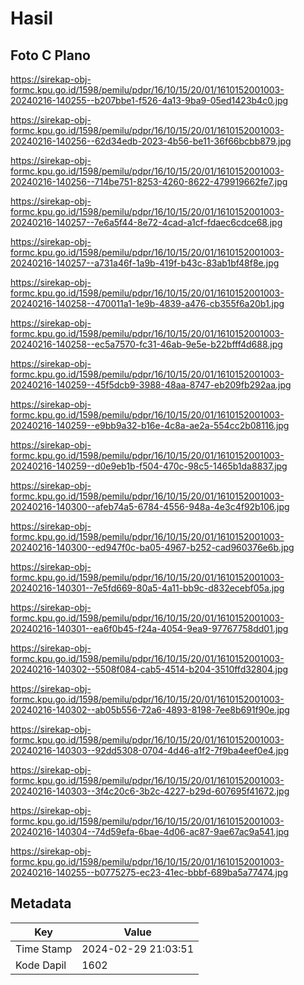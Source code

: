 # Hasil

## Foto C Plano

https://sirekap-obj-formc.kpu.go.id/1598/pemilu/pdpr/16/10/15/20/01/1610152001003-20240216-140255--b207bbe1-f526-4a13-9ba9-05ed1423b4c0.jpg

https://sirekap-obj-formc.kpu.go.id/1598/pemilu/pdpr/16/10/15/20/01/1610152001003-20240216-140256--62d34edb-2023-4b56-be11-36f66bcbb879.jpg

https://sirekap-obj-formc.kpu.go.id/1598/pemilu/pdpr/16/10/15/20/01/1610152001003-20240216-140256--714be751-8253-4260-8622-479919662fe7.jpg

https://sirekap-obj-formc.kpu.go.id/1598/pemilu/pdpr/16/10/15/20/01/1610152001003-20240216-140257--7e6a5f44-8e72-4cad-a1cf-fdaec6cdce68.jpg

https://sirekap-obj-formc.kpu.go.id/1598/pemilu/pdpr/16/10/15/20/01/1610152001003-20240216-140257--a731a46f-1a9b-419f-b43c-83ab1bf48f8e.jpg

https://sirekap-obj-formc.kpu.go.id/1598/pemilu/pdpr/16/10/15/20/01/1610152001003-20240216-140258--470011a1-1e9b-4839-a476-cb355f6a20b1.jpg

https://sirekap-obj-formc.kpu.go.id/1598/pemilu/pdpr/16/10/15/20/01/1610152001003-20240216-140258--ec5a7570-fc31-46ab-9e5e-b22bfff4d688.jpg

https://sirekap-obj-formc.kpu.go.id/1598/pemilu/pdpr/16/10/15/20/01/1610152001003-20240216-140259--45f5dcb9-3988-48aa-8747-eb209fb292aa.jpg

https://sirekap-obj-formc.kpu.go.id/1598/pemilu/pdpr/16/10/15/20/01/1610152001003-20240216-140259--e9bb9a32-b16e-4c8a-ae2a-554cc2b08116.jpg

https://sirekap-obj-formc.kpu.go.id/1598/pemilu/pdpr/16/10/15/20/01/1610152001003-20240216-140259--d0e9eb1b-f504-470c-98c5-1465b1da8837.jpg

https://sirekap-obj-formc.kpu.go.id/1598/pemilu/pdpr/16/10/15/20/01/1610152001003-20240216-140300--afeb74a5-6784-4556-948a-4e3c4f92b106.jpg

https://sirekap-obj-formc.kpu.go.id/1598/pemilu/pdpr/16/10/15/20/01/1610152001003-20240216-140300--ed947f0c-ba05-4967-b252-cad960376e6b.jpg

https://sirekap-obj-formc.kpu.go.id/1598/pemilu/pdpr/16/10/15/20/01/1610152001003-20240216-140301--7e5fd669-80a5-4a11-bb9c-d832ecebf05a.jpg

https://sirekap-obj-formc.kpu.go.id/1598/pemilu/pdpr/16/10/15/20/01/1610152001003-20240216-140301--ea6f0b45-f24a-4054-9ea9-97767758dd01.jpg

https://sirekap-obj-formc.kpu.go.id/1598/pemilu/pdpr/16/10/15/20/01/1610152001003-20240216-140302--5508f084-cab5-4514-b204-3510ffd32804.jpg

https://sirekap-obj-formc.kpu.go.id/1598/pemilu/pdpr/16/10/15/20/01/1610152001003-20240216-140302--ab05b556-72a6-4893-8198-7ee8b691f90e.jpg

https://sirekap-obj-formc.kpu.go.id/1598/pemilu/pdpr/16/10/15/20/01/1610152001003-20240216-140303--92dd5308-0704-4d46-a1f2-7f9ba4eef0e4.jpg

https://sirekap-obj-formc.kpu.go.id/1598/pemilu/pdpr/16/10/15/20/01/1610152001003-20240216-140303--3f4c20c6-3b2c-4227-b29d-607695f41672.jpg

https://sirekap-obj-formc.kpu.go.id/1598/pemilu/pdpr/16/10/15/20/01/1610152001003-20240216-140304--74d59efa-6bae-4d06-ac87-9ae67ac9a541.jpg

https://sirekap-obj-formc.kpu.go.id/1598/pemilu/pdpr/16/10/15/20/01/1610152001003-20240216-140255--b0775275-ec23-41ec-bbbf-689ba5a77474.jpg


## Metadata

| Key        | Value               |
| ---------- | ------------------- |
| Time Stamp | 2024-02-29 21:03:51 |
| Kode Dapil | 1602                |



